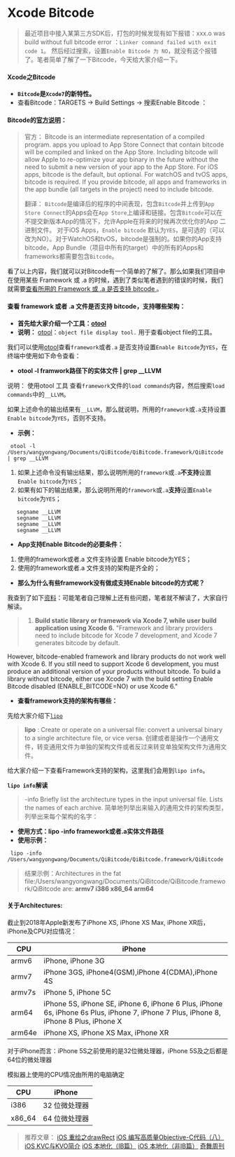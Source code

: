 # Xcode Bitcode

> 最近项目中接入某第三方SDK后，打包的时候发现有如下报错：xxx.o was build without full bitcode error ：`Linker command failed with exit code 1`。 然后经过搜索，设置`Enable Bitcode 为 NO`，就没有这个报错了。笔者简单了解了一下Bitcode，今天给大家介绍一下。

#### Xcode之Bitcode

- **`Bitcode`是`Xcode7`的新特性。**
- 查看Bitcode：TARGETS -> Build Settings -> 搜索Enable Bitcode ：

#### Bitcode的[官方说明](https://links.jianshu.com/go?to=https%3A%2F%2Fhelp.apple.com%2Fxcode%2Fmac%2Fcurrent%2F%23%2Fdevbbdc5ce4f)：

> 官方：
>  Bitcode is an intermediate representation of a compiled program. apps you upload to App Store Connect that contain bitcode will be compiled and linked on the App Store. Including bitcode will allow Apple to re-optimize your app binary in the future without the need to submit a new version of your app to the App Store.
>  For iOS apps, bitcode is the default, but optional. For watchOS and tvOS apps, bitcode is required. If you provide bitcode, all apps and frameworks in the app bundle (all targets in the project) need to include bitcode.
>
> 翻译：
>  `Bitcode`是编译后的程序的中间表现，包含`Bitcode`并上传到`App Store Connect`的Apps会在`App Store`上编译和链接。包含`Bitcode`可以在不提交新版本App的情况下，允许Apple在将来的时候再次优化你的App 二进制文件。
>  对于iOS Apps，`Enable bitcode` 默认为`YES`，是可选的（可以改为NO）。对于WatchOS和tvOS，bitcode是强制的。如果你的App支持bitcode，App Bundle（项目中所有的target）中的所有的Apps和frameworks都需要包含`Bitcode`。

看了以上内容，我们就可以对Bitcode有一个简单的了解了。那么如果我们项目中在使用某些 Framework 或 .a 的时候，遇到了类似笔者遇到的错误的时候，我们就需要[查看所用的 Framework 或 .a 是否支持 bitcode ](https://links.jianshu.com/go?to=https%3A%2F%2Fforums.developer.apple.com%2Fthread%2F19775)。

#### 查看 framework 或者 .a 文件是否支持 bitcode，支持哪些架构：

- **首先给大家介绍一个工具：[otool](https://links.jianshu.com/go?to=http%3A%2F%2Fwww.manpagez.com%2Fman%2F1%2Fotool)**
- **说明：**
   [otool](https://links.jianshu.com/go?to=http%3A%2F%2Fwww.manpagez.com%2Fman%2F1%2Fotool)：`object file display tool.`
   用于查看object file的工具。

我们可以使用[otool](https://links.jianshu.com/go?to=http%3A%2F%2Fwww.manpagez.com%2Fman%2F1%2Fotool)查看`framework`或者`.a` 是否支持设置`Enable Bitcode`为`YES`，在终端中使用如下命令查看：

- **otool -l framwork路径下的实体文件 | grep __LLVM**

说明：  使用otool 工具 查看`framework`文件的`load commands`内容，然后搜索`load commands`中的`__LLVM`。

如果上述命令的输出结果有`__LLVM`，那么就说明，所用的`framework`或`.a`支持设置`Enable bitcode`为`YES`，否则不支持。

- **示例：**



```undefined
 otool -l /Users/wangyongwang/Documents/QiBitcode/QiBitcode.framework/QiBitcode | grep __LLVM
```

1. 如果上述命令没有输出结果，那么说明所用的`framework`或`.a`**不支持**设置`Enable bitcode`为`YES`；
2. 如果有如下的输出结果，那么说明所用的`framework`或`.a`**支持**设置`Enable bitcode`为`YES`；



```undefined
   segname __LLVM
   segname __LLVM
   segname __LLVM
   segname __LLVM
```

- **App支持Enable Bitcode的必要条件：**

1. 使用的framework或者.a 文件支持设置 Enable bitcode为YES；
2. 使用的framework或者.a 文件支持的架构是齐全的；

- **那么为什么有些framework没有做成支持Enable bitcode的方式呢？**

我查到了如下[资料](https://links.jianshu.com/go?to=https%3A%2F%2Fwww.bbsmax.com%2FA%2Fxl56E6axJr%2F)：可能笔者自己理解上还有些问题，笔者就不解读了，大家自行解读。

> 1. **Build static library or framework via Xcode 7, while user build application using Xcode 6.**
>     "Framework and library providers need to include bitcode for Xcode 7 development, and Xcode 7 generates bitcode by default.

However, bitcode-enabled framework and library products do not work well with Xcode 6. If you still need to support Xcode 6 development,
 you must produce an additional version of your products without bitcode.
 To build a library without bitcode, either use Xcode 7 with the build setting Enable Bitcode disabled (ENABLE_BITCODE=NO)
 or use Xcode 6."

- **查看framework支持的架构有哪些：**

先给大家介绍下[`lipo`](https://links.jianshu.com/go?to=https%3A%2F%2Fss64.com%2Fosx%2Flipo.html)

> **lipo** : Create or operate on a universal file: convert a universal binary to a single architecture file, or vice versa.
>  创建或者是操作一个通用文件，转变通用文件为单独的架构文件或者反过来转变单独架构文件为通用文件。

给大家介绍一下查看Framework支持的架构，这里我们会用到`lipo info`。

**`lipo info`解读**

> -info Briefly list the architecture types in the input universal file.
>  Lists the names of each archive.
>  简单地列举出来输入的通用文件的架构类型，列举出来每个架构的名字：

- **使用方式：lipo -info framework或者.a实体文件路径**
- **使用示例：**



```undefined
 lipo -info /Users/wangyongwang/Documents/QiBitcode/QiBitcode.framework/QiBitcode
```

> 结果示例：Architectures in the fat file:/Users/wangyongwang/Documents/QiBitcode/QiBitcode.framework/QiBitcode are: **armv7 i386 x86_64 arm64**

#### 关于Architectures:

截止到2018年Apple新发布了iPhone XS, iPhone XS Max, iPhone XR后，iPhone及CPU对应情况：

| CPU    | iPhone                                                       |
| ------ | ------------------------------------------------------------ |
| armv6  | iPhone, iPhone 3G                                            |
| armv7  | iPhone 3GS, iPhone4(GSM),iPhone 4(CDMA),iPhone 4S            |
| armv7s | iPhone 5, iPhone 5C                                          |
| arm64  | iPhone 5S, iPhone SE, iPhone 6, iPhone 6 Plus, iPhone 6s, iPhone 6s Plus, iPhone 7, iPhone 7 Plus, iPhone 8, iPhone 8 Plus, iPhone X |
| arm64e | iPhone XS, iPhone XS Max, iPhone XR                          |

对于iPhone而言：iPhone 5S之前使用的是32位微处理器，iPhone 5S及之后都是64位的微处理器

模拟器上使用的CPU情况由所用的电脑确定

| CPU    | iPhone        |
| ------ | ------------- |
| i386   | 32 位微处理器 |
| x86_64 | 64 位微处理器 |

> 推荐文章：
>  [iOS 重绘之drawRect](https://www.jianshu.com/p/f9a731af56cf)
>  [iOS 编写高质量Objective-C代码（八）](https://www.jianshu.com/p/9ef6467ed06f)
>  [iOS KVC与KVO简介](https://www.jianshu.com/p/a8fdebe91eb5)
>  [iOS 本地化（IB篇）](https://www.jianshu.com/p/67a2f54d7498)
>  [iOS 本地化（非IB篇）](https://www.jianshu.com/p/ce3f2bdcfa6a)
>  [奇舞周刊](https://links.jianshu.com/go?to=https%3A%2F%2Fweekly.75team.com)